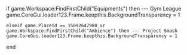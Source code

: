 if game.Workspace:FindFirstChild("Equipments") then --- Gym League
game.CoreGui.loader123.Frame.keepthis.BackgroundTransparency = 1

    elseif game.PlaceId == 15092647980 or game.Workspace:FindFirstChild("Ambience") then --- Project Smash
    game.CoreGui.loader123.Frame.keepthis.BackgroundTransparency = 1

end
